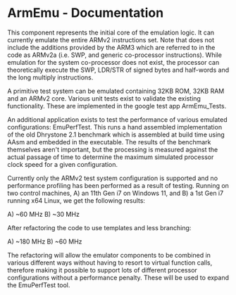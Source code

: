 # ArmEmu - Documentation

This component represents the initial core of the emulation logic. It can
currently emulate the entire ARMv2 instructions set. Note that does not
include the additions provided by the ARM3 which are referred to in the
code as ARMv2a (i.e. SWP, and generic co-processor instructions). While
emulation for the system co-processor does not exist, the processor can
theoretically execute the SWP, LDR/STR of signed bytes and half-words and
the long multiply instructions.

A primitive test system can be emulated containing 32KB ROM, 32KB RAM and
an ARMv2 core. Various unit tests exist to validate the existing functionality.
These are implemented in the google test app ArmEmu_Tests.

An additional application exists to test the performance of various emulated
configurations: EmuPerfTest. This runs a hand assembled implementation of
the old Dhrystone 2.1 benchmark which is assembled at build time using AAsm
and embedded in the executable. The results of the benchmark themselves aren't
important, but the processing is measured against the actual passage of time
to determine the maximum simulated processor clock speed for a given
configuration.

Currently only the ARMv2 test system configuration is supported and no
performance profiling has been performed as a result of testing. Running on
two control machines, A) an 11th Gen i7 on Windows 11, and B) a 1st Gen i7
running x64 Linux, we get the following results:

A) ~60 MHz
B) ~30 MHz

After refactoring the code to use templates and less branching:

A) ~180 MHz
B) ~60 MHz

The refactoring will allow the emulator components to be combined in various
different ways without having to resort to virtual function
calls, therefore making it possible to support lots of different processor
configurations without a performance penalty. These will be used to expand
the EmuPerfTest tool.